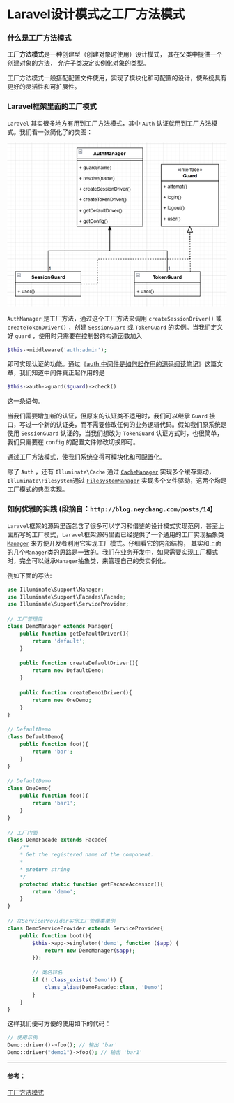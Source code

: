 # Laravel设计模式之工厂方法模式

### 什么是工厂方法模式

**工厂方法模式**是一种创建型（创建对象时使用）设计模式， 其在父类中提供一个创建对象的方法， 允许子类决定实例化对象的类型。

工厂方法模式一般搭配配置文件使用，实现了模块化和可配置的设计，使系统具有更好的灵活性和可扩展性。



### Laravel框架里面的工厂模式

`Laravel` 其实很多地方有用到工厂方法模式，其中 `Auth` 认证就用到工厂方法模式。我们看一张简化了的类图：

![image-20220705102312076](Laravel设计模式之工厂方法模式.assets/image-20220705102312076.png)

`AuthManager` 是工厂方法，通过这个工厂方法来调用 `createSessionDriver()` 或 `createTokenDriver()` ，创建 `SessionGuard` 或 `TokenGuard` 的实例。当我们定义好 `guard` ，使用时只需要在控制器的构造函数加入

```php
$this->middleware('auth:admin');
```

即可实现认证的功能。通过《[auth 中间件是如何起作用的源码阅读笔记](https://learnku.com/articles/20813)》这篇文章，我们知道中间件真正起作用的是 

```php
$this->auth->guard($guard)->check()
```

这一条语句。

当我们需要增加新的认证，但原来的认证类不适用时，我们可以继承 `Guard` 接口，写过一个新的认证类，而不需要修改任何的业务逻辑代码。假如我们原系统是使用 `SessionGuard` 认证的，当我们想改为 `TokenGuard` 认证方式时，也很简单，我们只需要在 `config` 的配置文件修改切换即可。

通过工厂方法模式，使我们系统变得可模块化和可配置化。

除了 `Auth` ，还有 `Illuminate\Cache` 通过 [`CacheManager`](https://github.com/laravel/framework/blob/5.6/src/Illuminate/Cache/CacheManager.php) 实现多个缓存驱动，`Illuminate\Filesystem`通过 [`FilesystemManager`](https://github.com/laravel/framework/blob/5.6/src/Illuminate/Filesystem/FilesystemManager.php) 实现多个文件驱动，这两个均是工厂模式的典型实现。



### 如何优雅的实践 (段摘自：`http://blog.neychang.com/posts/14`)

`Laravel`框架的源码里面包含了很多可以学习和借鉴的设计模式实现范例，甚至上面所写的工厂模式，`Laravel`框架源码里面已经提供了一个通用的工厂实现抽象类 [`Manager`](https://github.com/laravel/framework/blob/5.6/src/Illuminate/Support/Manager.php) 来方便开发者利用它实现工厂模式。仔细看它的内部结构， 其实和上面的几个`Manager`类的思路是一致的。我们在业务开发中，如果需要实现工厂模式时，完全可以继承`Manager`抽象类，来管理自己的类实例化。

例如下面的写法:

```php
use Illuminate\Support\Manager;
use Illuminate\Support\Facades\Facade;
use Illuminate\Support\ServiceProvider;

// 工厂管理类
class DemoManager extends Manager{
	public function getDefaultDriver(){
		return 'default';
	}

	public function createDefaultDriver(){
		return new DefaultDemo;
	}

	public function createDemo1Driver(){
		return new OneDemo;
	}
}

// DefaultDemo
class DefaultDemo{
	public function foo(){
		return 'bar';
	}
}

// DefaultDemo
class OneDemo{
	public function foo(){
		return 'bar1';
	}
}

// 工厂门面
class DemoFacade extends Facade{
	/**
	* Get the registered name of the component.
	*
	* @return string
	*/
	protected static function getFacadeAccessor(){
		return 'demo';
	}
}

// 在ServiceProvider实例工厂管理类单例
class DemoServiceProvider extends ServiceProvider{
	public function boot(){
		$this->app->singleton('demo', function ($app) {
			return new DemoManager($app);
		});

		// 类名转名
		if (! class_exists('Demo')) {
			class_alias(DemoFacade::class, 'Demo')
		}
	}
}
```

这样我们便可方便的使用如下的代码：

```php
// 使用示例
Demo::driver()->foo(); // 输出 'bar'
Demo::driver("demo1")->foo(); // 输出 'bar1'
```


----


#### 参考：

[工厂方法模式](https://refactoringguru.cn/design-patterns/factory-method)
